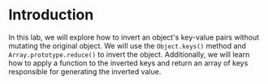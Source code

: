 # Introduction

In this lab, we will explore how to invert an object's key-value pairs without mutating the original object. We will use the `Object.keys()` method and `Array.prototype.reduce()` to invert the object. Additionally, we will learn how to apply a function to the inverted keys and return an array of keys responsible for generating the inverted value.
